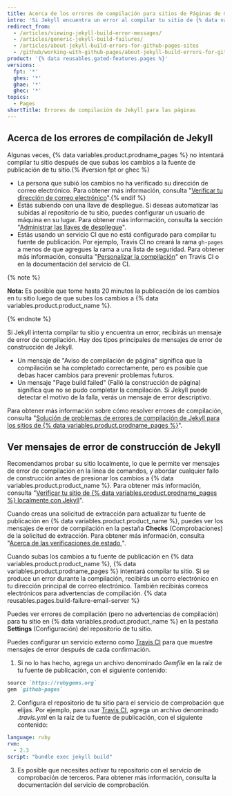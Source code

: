 ```yaml
---
title: Acerca de los errores de compilación para sitios de Páginas de GitHub
intro: 'Si Jekyll encuentra un error al compilar tu sitio de {% data variables.product.prodname_pages %} localmente o en {% data variables.product.product_name %}, recibirás un mensaje de error con más información.'
redirect_from:
  - /articles/viewing-jekyll-build-error-messages/
  - /articles/generic-jekyll-build-failures/
  - /articles/about-jekyll-build-errors-for-github-pages-sites
  - /github/working-with-github-pages/about-jekyll-build-errors-for-github-pages-sites
product: '{% data reusables.gated-features.pages %}'
versions:
  fpt: '*'
  ghes: '*'
  ghae: '*'
  ghec: '*'
topics:
  - Pages
shortTitle: Errores de compilación de Jekyll para las páginas
---
```


## Acerca de los errores de compilación de Jekyll

Algunas veces, {% data variables.product.prodname_pages %} no intentará compilar tu sitio después de que subas los cambios a la fuente de publicación de tu sitio.{% ifversion fpt or ghec %}
- La persona que subió los cambios no ha verificado su dirección de correo electrónico. Para obtener más información, consulta "[Verificar tu dirección de correo electrónico](/articles/verifying-your-email-address)".{% endif %}
- Estás subiendo con una llave de despliegue. Si deseas automatizar las subidas al repositorio de tu sitio, puedes configurar un usuario de máquina en su lugar. Para obtener más información, consulta la sección "[Administrar las llaves de despliegue](/developers/overview/managing-deploy-keys#machine-users)".
- Estás usando un servicio CI que no está configurado para compilar tu fuente de publicación. Por ejemplo, Travis CI no creará la rama `gh-pages` a menos de que agregues la rama a una lista de seguridad. Para obtener más información, consulta "[Personalizar la compilación](https://docs.travis-ci.com/user/customizing-the-build/#safelisting-or-blocklisting-branches)" en Travis CI o en la documentación del servicio de CI.

{% note %}

**Nota:** Es posible que tome hasta 20 minutos la publicación de los cambios en tu sitio luego de que subes los cambios a {% data variables.product.product_name %}.

{% endnote %}

Si Jekyll intenta compilar tu sitio y encuentra un error, recibirás un mensaje de error de compilación. Hay dos tipos principales de mensajes de error de construcción de Jekyll.
- Un mensaje de "Aviso de compilación de página" significa que la compilación se ha completado correctamente, pero es posible que debas hacer cambios para prevenir problemas futuros.
- Un mensaje "Page build failed" (Falló la construcción de página) significa que no se pudo completar la compilación. Si Jekyll puede detectar el motivo de la falla, verás un mensaje de error descriptivo.

Para obtener más información sobre cómo resolver errores de compilación, consulta "[Solución de problemas de errores de compilación de Jekyll para los sitios de {% data variables.product.prodname_pages %}](/articles/troubleshooting-jekyll-build-errors-for-github-pages-sites)".

## Ver mensajes de error de construcción de Jekyll

Recomendamos probar su sitio localmente, lo que le permite ver mensajes de error de compilación en la línea de comandos, y abordar cualquier fallo de construcción antes de presionar los cambios a {% data variables.product.product_name %}. Para obtener más información, consulta "[Verificar tu sitio de {% data variables.product.prodname_pages %} localmente con Jekyll](/articles/testing-your-github-pages-site-locally-with-jekyll)".

Cuando creas una solicitud de extracción para actualizar tu fuente de publicación en {% data variables.product.product_name %}, puedes ver los mensajes de error de compilación en la pestaña **Checks** (Comprobaciones) de la solicitud de extracción. Para obtener más información, consulta "[Acerca de las verificaciones de estado ](/articles/about-status-checks)".

Cuando subas los cambios a tu fuente de publicación en {% data variables.product.product_name %}, {% data variables.product.prodname_pages %} intentará compilar tu sitio. Si se produce un error durante la compilación, recibirás un corro electrónico en tu dirección principal de correo electrónico. También recibirás correos electrónicos para advertencias de compilación. {% data reusables.pages.build-failure-email-server %}

Puedes ver errores de compilación (pero no advertencias de compilación) para tu sitio en {% data variables.product.product_name %} en la pestaña **Settings** (Configuración) del repositorio de tu sitio.

Puedes configurar un servicio externo como [Travis CI](https://travis-ci.org/) para que muestre mensajes de error después de cada confirmación.

1. Si no lo has hecho, agrega un archivo denominado _Gemfile_ en la raíz de tu fuente de publicación, con el siguiente contenido:
  ```ruby
  source `https://rubygems.org`
  gem `github-pages`
  ```

2. Configura el repositorio de tu sitio para el servicio de comprobación que elijas. Por ejemplo, para usar [Travis CI](https://travis-ci.org/), agrega un archivo denominado _.travis.yml_ en la raíz de tu fuente de publicación, con el siguiente contenido:
  ```yaml
  language: ruby
  rvm:
    - 2.3
  script: "bundle exec jekyll build"
  ```
3. Es posible que necesites activar tu repositorio con el servicio de comprobación de terceros. Para obtener más información, consulta la documentación del servicio de comprobación.
